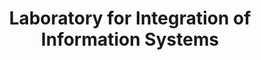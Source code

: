 ---
abbreviation: LIIS
bannerImg: ''
bannerText: ''
draft: false
externalLink: ''
id: 8
location: ''
projects:
- 15
- 33
- 44
- 77
- 83
- 84
- 86
- 87
- 89
- 111
- 127
- 383
- 390
- 391
- 488
- 491
- 519
- 525
summary: ''
title: Laboratory for Integration of Information Systems
---